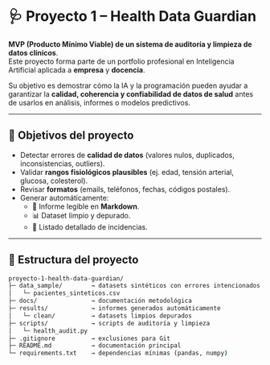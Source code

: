# 🩺 Proyecto 1 – Health Data Guardian  

**MVP (Producto Mínimo Viable) de un sistema de auditoría y limpieza de datos clínicos**.  
Este proyecto forma parte de un portfolio profesional en Inteligencia Artificial aplicada a **empresa** y **docencia**.  

Su objetivo es demostrar cómo la IA y la programación pueden ayudar a garantizar la **calidad, coherencia y confiabilidad de datos de salud** antes de usarlos en análisis, informes o modelos predictivos.  

---

## 🎯 Objetivos del proyecto
- Detectar errores de **calidad de datos** (valores nulos, duplicados, inconsistencias, outliers).  
- Validar **rangos fisiológicos plausibles** (ej. edad, tensión arterial, glucosa, colesterol).  
- Revisar **formatos** (emails, teléfonos, fechas, códigos postales).  
- Generar automáticamente:
  - 📄 Informe legible en **Markdown**.  
  - 📊 Dataset limpio y depurado.  
  - 📑 Listado detallado de incidencias.  

---

## 📂 Estructura del proyecto
```bash
proyecto-1-health-data-guardian/
├─ data_sample/        → datasets sintéticos con errores intencionados
│   └─ pacientes_sinteticos.csv
├─ docs/               → documentación metodológica
├─ results/            → informes generados automáticamente
│   └─ clean/          → datasets limpios depurados
├─ scripts/            → scripts de auditoría y limpieza
│   └─ health_audit.py
├─ .gitignore          → exclusiones para Git
├─ README.md           → documentación principal
└─ requirements.txt    → dependencias mínimas (pandas, numpy)

